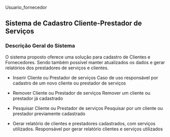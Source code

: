 Usuario_fornecedor
 
 ## Sistema de Cadastro Cliente-Prestador de Serviços

 ### Descrição Geral do Sistema

O sistema proposto oferece uma solução para cadastro de Clientes e
Fornecedores. Sendo também possível manter atualizados os dados e gerar relatórios
dos prestadores de serviços e clientes.

* Inserir Cliente ou Prestador de serviços
Caso de uso responsável por cadastro de um novo cliente ou prestador de serviços

* Remover Cliente ou Prestador de serviços
Remover um cliente ou prestador já cadastrado

* Pesquisar Cliente ou Prestador de serviços
Pesquisar por um cliente ou prestador previamente cadastrado

* Gerar relatório de clientes e prestadores cadastrados, com serviços utilizados.
Responsável por gerar relatório clientes e serviços utilizados
